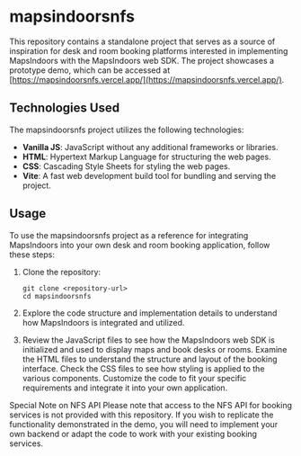# mapsindoorsnfs

This repository contains a standalone project that serves as a source of inspiration for desk and room booking platforms interested in implementing MapsIndoors with the MapsIndoors web SDK. The project showcases a prototype demo, which can be accessed at [https://mapsindoorsnfs.vercel.app/](https://mapsindoorsnfs.vercel.app/).

## Technologies Used

The mapsindoorsnfs project utilizes the following technologies:

- **Vanilla JS**: JavaScript without any additional frameworks or libraries.
- **HTML**: Hypertext Markup Language for structuring the web pages.
- **CSS**: Cascading Style Sheets for styling the web pages.
- **Vite**: A fast web development build tool for bundling and serving the project.

## Usage

To use the mapsindoorsnfs project as a reference for integrating MapsIndoors into your own desk and room booking application, follow these steps:

1. Clone the repository:

   ```shell
   git clone <repository-url>
   cd mapsindoorsnfs

2. Explore the code structure and implementation details to understand how MapsIndoors is integrated and utilized.

3. Review the JavaScript files to see how the MapsIndoors web SDK is initialized and used to display maps and book desks or rooms.
Examine the HTML files to understand the structure and layout of the booking interface.
Check the CSS files to see how styling is applied to the various components.
Customize the code to fit your specific requirements and integrate it into your own application.

Special Note on NFS API
Please note that access to the NFS API for booking services is not provided with this repository. 
If you wish to replicate the functionality demonstrated in the demo, you will need to implement your own backend or adapt the code to work with your existing booking services.
